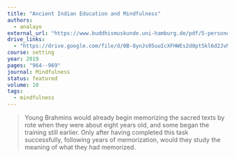 ```yaml
---
title: "Ancient Indian Education and Mindfulness"
authors:
  - analayo
external_url: "https://www.buddhismuskunde.uni-hamburg.de/pdf/5-personen/analayo/ancientindianeducation.pdf"
drive_links:
  - "https://drive.google.com/file/d/0B-8ynJs05uuIcXFHWEs2d0ptSkl6d2JvM2ZETHhCUEJybDRZ/view?usp=drivesdk&resourcekey=0-SnqvYEXc0h-Lcio8sydSUQ"
course: setting
year: 2019
pages: "964--969"
journal: Mindfulness
status: featured
volume: 10
tags:
  - mindfulness
---
```


> Young Brahmins would already begin memorizing the sacred texts by rote when they were about eight years old, and some began the training still earlier. Only after having completed this task successfully, following years of memorization, would they study the meaning of what they had memorized.
